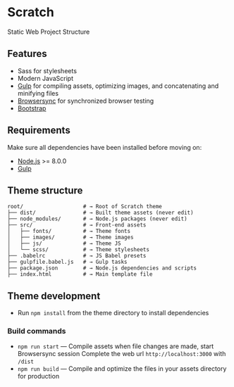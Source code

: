 # Scratch

Static Web Project Structure

## Features

* Sass for stylesheets
* Modern JavaScript
* [Gulp](https://gulpjs.com/) for compiling assets, optimizing images, and concatenating and minifying files
* [Browsersync](http://www.browsersync.io/) for synchronized browser testing
* [Bootstrap](https://getbootstrap.com/)

## Requirements

Make sure all dependencies have been installed before moving on:

* [Node.js](http://nodejs.org/) >= 8.0.0
* [Gulp](https://gulpjs.com/docs/en/getting-started/quick-start)

## Theme structure

```shell
root/                   # → Root of Scratch theme
├── dist/               # → Built theme assets (never edit)
├── node_modules/       # → Node.js packages (never edit)
├── src/                # → Front-end assets
│   ├── fonts/          # → Theme fonts
│   ├── images/         # → Theme images
│   ├── js/             # → Theme JS
│   └── scss/           # → Theme stylesheets
├── .babelrc            # → JS Babel presets
├── gulpfile.babel.js   # → Gulp tasks
├── package.json        # → Node.js dependencies and scripts
├── index.html          # → Main template file
```

## Theme development

* Run `npm install` from the theme directory to install dependencies

### Build commands

* `npm run start` — Compile assets when file changes are made, start Browsersync session
Complete the web url `http://localhost:3000` with `/dist`
* `npm run build` — Compile and optimize the files in your assets directory for production